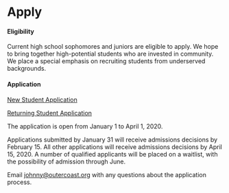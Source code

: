 # Apply

#### Eligibility

Current high school sophomores and juniors are eligible to apply. We hope to bring together high-potential students who are invested in community. We place a special emphasis on recruiting students from underserved backgrounds.

#### Application

 [New Student Application](https://fs29.formsite.com/Gd7elL/jd4ednm4wy/index.html)
 
 [Returning Student Application](https://fs29.formsite.com/Gd7elL/abmylds10t/index.html)
 
The application is open from January 1 to April 1, 2020. 

Applications submitted by January 31 will receive admissions decisions by February 15. All other applications will receive admissions decisions by April 15, 2020. A number of qualified applicants will be placed on a waitlist, with the possibility of admission through June.

Email johnny@outercoast.org with any questions about the application process. 
